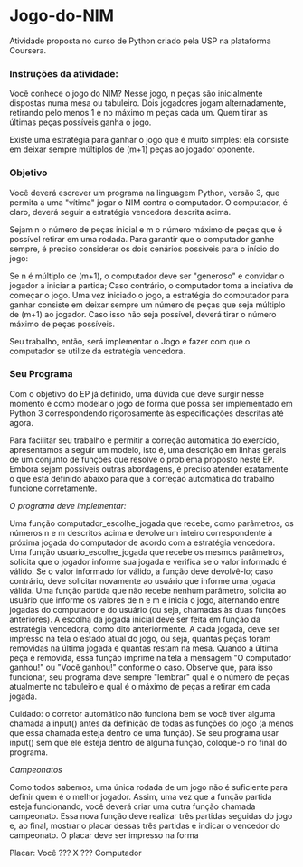 # Jogo-do-NIM

Atividade proposta no curso de Python criado pela USP na plataforma Coursera.

### Instruções da atividade:

Você conhece o jogo do NIM? Nesse jogo, n peças são inicialmente dispostas numa mesa ou tabuleiro. Dois jogadores jogam alternadamente, retirando pelo menos 1 e no máximo m peças cada um. Quem tirar as últimas peças possíveis ganha o jogo.

Existe uma estratégia para ganhar o jogo que é muito simples: ela consiste em deixar sempre múltiplos de (m+1) peças ao jogador oponente.

### Objetivo

Você deverá escrever um programa na linguagem Python, versão 3, que permita a uma "vítima" jogar o NIM contra o computador. O computador, é claro, deverá seguir a estratégia vencedora descrita acima.

Sejam n o número de peças inicial e m o número máximo de peças que é possível retirar em uma rodada. Para garantir que o computador ganhe sempre, é preciso considerar os dois cenários possíveis para o início do jogo:

Se n é múltiplo de (m+1), o computador deve ser "generoso" e convidar o jogador a iniciar a partida; Caso contrário, o computador toma a inciativa de começar o jogo. Uma vez iniciado o jogo, a estratégia do computador para ganhar consiste em deixar sempre um número de peças que seja múltiplo de (m+1) ao jogador. Caso isso não seja possível, deverá tirar o número máximo de peças possíveis.

Seu trabalho, então, será implementar o Jogo e fazer com que o computador se utilize da estratégia vencedora.

### Seu Programa

Com o objetivo do EP já definido, uma dúvida que deve surgir nesse momento é como modelar o jogo de forma que possa ser implementado em Python 3 correspondendo rigorosamente às especificações descritas até agora.

Para facilitar seu trabalho e permitir a correção automática do exercício, apresentamos a seguir um modelo, isto é, uma descrição em linhas gerais de um conjunto de funções que resolve o problema proposto neste EP. Embora sejam possíveis outras abordagens, é preciso atender exatamente o que está definido abaixo para que a correção automática do trabalho funcione corretamente.

*O programa deve implementar:*

Uma função computador_escolhe_jogada que recebe, como parâmetros, os números n e m descritos acima e devolve um inteiro correspondente à próxima jogada do computador de acordo com a estratégia vencedora. Uma função usuario_escolhe_jogada que recebe os mesmos parâmetros, solicita que o jogador informe sua jogada e verifica se o valor informado é válido. Se o valor informado for válido, a função deve devolvê-lo; caso contrário, deve solicitar novamente ao usuário que informe uma jogada válida. Uma função partida que não recebe nenhum parâmetro, solicita ao usuário que informe os valores de n e m e inicia o jogo, alternando entre jogadas do computador e do usuário (ou seja, chamadas às duas funções anteriores). A escolha da jogada inicial deve ser feita em função da estratégia vencedora, como dito anteriormente. A cada jogada, deve ser impresso na tela o estado atual do jogo, ou seja, quantas peças foram removidas na última jogada e quantas restam na mesa. Quando a última peça é removida, essa função imprime na tela a mensagem "O computador ganhou!" ou "Você ganhou!" conforme o caso. Observe que, para isso funcionar, seu programa deve sempre "lembrar" qual é o número de peças atualmente no tabuleiro e qual é o máximo de peças a retirar em cada jogada.

Cuidado: o corretor automático não funciona bem se você tiver alguma chamada a input() antes da definição de todas as funções do jogo (a menos que essa chamada esteja dentro de uma função). Se seu programa usar input() sem que ele esteja dentro de alguma função, coloque-o no final do programa.

*Campeonatos*

Como todos sabemos, uma única rodada de um jogo não é suficiente para definir quem é o melhor jogador. Assim, uma vez que a função partida esteja funcionando, você deverá criar uma outra função chamada campeonato. Essa nova função deve realizar três partidas seguidas do jogo e, ao final, mostrar o placar dessas três partidas e indicar o vencedor do campeonato. O placar deve ser impresso na forma

Placar: Você ??? X ??? Computador
